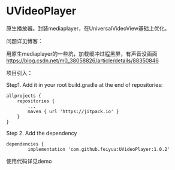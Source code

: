 # UVideoPlayer
原生播放器。封装mediaplayer，在UniversalVideoView基础上优化。

问题详见博客：

用原生mediaplayer的一些坑，加载缓冲过程黑屏，有声音没画面
https://blog.csdn.net/m0_38058826/article/details/88350846

项目引入：

Step1. Add it in your root build.gradle at the end of repositories:

	allprojects {
		repositories {
			...
			maven { url 'https://jitpack.io' }
		}
	}
Step 2. Add the dependency

	dependencies {
	        implementation 'com.github.feiyuu:UVideoPlayer:1.0.2'

使用代码详见demo
